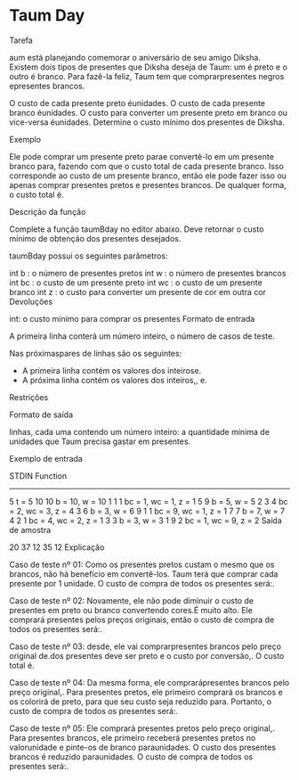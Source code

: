 # Taum Day

Tarefa

aum está planejando comemorar o aniversário de seu amigo Diksha. Existem dois tipos de presentes que Diksha deseja de Taum: um é preto e o outro é branco. Para fazê-la feliz, Taum tem que comprarpresentes negros epresentes brancos.

O custo de cada presente preto éunidades.
O custo de cada presente branco éunidades.
O custo para converter um presente preto em branco ou vice-versa éunidades.
Determine o custo mínimo dos presentes de Diksha.

Exemplo





Ele pode comprar um presente preto parae convertê-lo em um presente branco para, fazendo com que o custo total de cada presente branco. Isso corresponde ao custo de um presente branco, então ele pode fazer isso ou apenas comprar presentes pretos e presentes brancos. De qualquer forma, o custo total é.

Descrição da função

Complete a função taumBday no editor abaixo. Deve retornar o custo mínimo de obtenção dos presentes desejados.

taumBday possui os seguintes parâmetros:

int b : o número de presentes pretos
int w : o número de presentes brancos
int bc : o custo de um presente preto
int wc : o custo de um presente branco
int z : o custo para converter um presente de cor em outra cor
Devoluções

int: o custo mínimo para comprar os presentes
Formato de entrada

A primeira linha conterá um número inteiro, o número de casos de teste.

Nas próximaspares de linhas são os seguintes:
- A primeira linha contém os valores dos inteirose.
- A próxima linha contém os valores dos inteiros,, e.

Restrições



Formato de saída

linhas, cada uma contendo um número inteiro: a quantidade mínima de unidades que Taum precisa gastar em presentes.

Exemplo de entrada

STDIN   Function
-----   --------
5       t = 5
10 10   b = 10, w = 10
1 1 1   bc = 1, wc = 1, z = 1
5 9     b = 5, w = 5
2 3 4   bc = 2, wc = 3, z = 4
3 6     b = 3, w = 6
9 1 1   bc = 9, wc = 1, z = 1
7 7     b = 7, w = 7
4 2 1   bc = 4, wc = 2, z = 1
3 3     b = 3, w = 3
1 9 2   bc = 1, wc = 9, z = 2
Saída de amostra

20
37
12
35
12
Explicação

Caso de teste nº 01:
Como os presentes pretos custam o mesmo que os brancos, não há benefício em convertê-los. Taum terá que comprar cada presente por 1 unidade. O custo de compra de todos os presentes será:.

Caso de teste nº 02:
Novamente, ele não pode diminuir o custo de presentes em preto ou branco convertendo cores.É muito alto. Ele comprará presentes pelos preços originais, então o custo de compra de todos os presentes será:.

Caso de teste nº 03:
desde, ele vai comprarpresentes brancos pelo preço original de.dos presentes deve ser preto e o custo por conversão,. O custo total é.

Caso de teste nº 04:
Da mesma forma, ele comprarápresentes brancos pelo preço original,. Para presentes pretos, ele primeiro comprará os brancos e os colorirá de preto, para que seu custo seja reduzido para. Portanto, o custo de compra de todos os presentes será:.

Caso de teste nº 05: Ele comprará presentes pretos pelo preço original,. Para presentes brancos, ele primeiro receberá presentes pretos no valorunidade e pinte-os de branco paraunidades. O custo dos presentes brancos é reduzido paraunidades. O custo de compra de todos os presentes será:.
